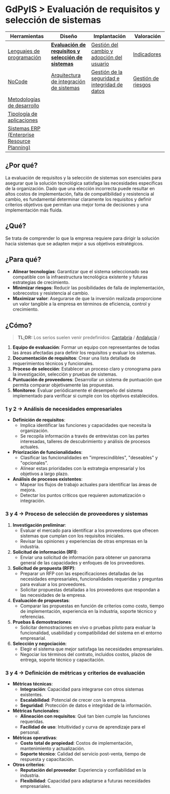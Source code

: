 # GdPyIS > Evaluación de requisitos y selección de sistemas

|Herramientas|Diseño|Implantación|Valoración|
|-|-|-|-|
|[Lenguajes de programación](lenguajesProgramacion.md)|[**Evaluación de requisitos y selección de sistemas**](requisitos.md)|[Gestión del cambio y adopción del usuario](gestionDelCambio.md)|[Indicadores](indicadores.md)|
|[NoCode](noCode.md)|[Arquitectura de integración de sistemas](arquitectura.md)|[Gestión de la seguridad e integridad de datos](gestionSeguridad.md)|[Gestión de riesgos](riesgos.md)|
|[Metodologías de desarrollo](metodologiasDesarrollo.md)
|[Tipología de aplicaciones](tipologia.md)
|[Sistemas ERP (Enterprise Resource Planning)](erp.md)

## ¿Por qué?

La evaluación de requisitos y la selección de sistemas son esenciales para asegurar que la solución tecnológica satisfaga las necesidades específicas de la organización. Dado que una elección incorrecta puede resultar en altos costos de implementación, falta de compatibilidad y resistencia al cambio, es fundamental determinar claramente los requisitos y definir criterios objetivos que permitan una mejor toma de decisiones y una implementación más fluida.

## ¿Qué?

Se trata de comprender lo que la empresa requiere para dirigir la solución hacia sistemas que se adapten mejor a sus objetivos estratégicos.

## ¿Para qué?

- **Alinear tecnologías**: Garantizar que el sistema seleccionado sea compatible con la infraestructura tecnológica existente y futuras estrategias de crecimiento.
- **Minimizar riesgos**: Reducir las posibilidades de falla de implementación, sobrecostos y resistencia al cambio.
- **Maximizar valor**: Asegurarse de que la inversión realizada proporcione un valor tangible a la empresa en términos de eficiencia, control y crecimiento.

## ¿Cómo?

> **TL;DR:** Los serios suelen venir predefinidos: [Cantabria](https://amap.cantabria.es/amap/bin/view/AMAP/Analisis) / [Andalucía](https://web.archive.org/web/20110501062537/http://www.juntadeandalucia.es/madeja) / 

1. **Equipo de evaluación**: Formar un equipo con representantes de todas las áreas afectadas para definir los requisitos y evaluar los sistemas.
2. **Documentación de requisitos**: Crear una lista detallada de requerimientos técnicos y funcionales.
3. **Proceso de selección**: Establecer un proceso claro y cronograma para la investigación, selección y pruebas de sistemas.
4. **Puntuación de proveedores**: Desarrollar un sistema de puntuación que permita comparar objetivamente las propuestas.
5. **Monitoreo**: Evaluar periódicamente el desempeño del sistema implementado para verificar si cumple con los objetivos establecidos.

### 1 y 2 -> Análisis de necesidades empresariales

- **Definición de requisitos**:  
  - Implica identificar las funciones y capacidades que necesita la organización.
  - Se recopila información a través de entrevistas con las partes interesadas, talleres de descubrimiento y análisis de procesos actuales.
- **Priorización de funcionalidades**:  
  - Clasificar las funcionalidades en "imprescindibles", "deseables" y "opcionales".
  - Alinear estas prioridades con la estrategia empresarial y los objetivos a largo plazo.
- **Análisis de procesos existentes**:  
  - Mapear los flujos de trabajo actuales para identificar las áreas de mejora.
  - Detectar los puntos críticos que requieren automatización o integración.

### 3 y 4 -> Proceso de selección de proveedores y sistemas

1. **Investigación preliminar**:  
   - Evaluar el mercado para identificar a los proveedores que ofrecen sistemas que cumplan con los requisitos iniciales.
   - Revisar las opiniones y experiencias de otras empresas en la industria.
2. **Solicitud de información (RFI)**:  
   - Enviar una solicitud de información para obtener un panorama general de las capacidades y enfoques de los proveedores.
3. **Solicitud de propuesta (RFP)**:  
   - Preparar un RFP con las especificaciones detalladas de las necesidades empresariales, funcionalidades requeridas y preguntas para evaluar a los proveedores.
   - Solicitar propuestas detalladas a los proveedores que respondan a las necesidades de la empresa.
4. **Evaluación de propuestas**:  
   - Comparar las propuestas en función de criterios como costo, tiempo de implementación, experiencia en la industria, soporte técnico y referencias.
5. **Pruebas & demostraciones**:  
   - Solicitar demostraciones en vivo o pruebas piloto para evaluar la funcionalidad, usabilidad y compatibilidad del sistema en el entorno empresarial.
6. **Selección y negociación**:  
   - Elegir el sistema que mejor satisfaga las necesidades empresariales.
   - Negociar los términos del contrato, incluidos costos, plazos de entrega, soporte técnico y capacitación.

### 3 y 4 -> Definición de métricas y criterios de evaluación

- **Métricas técnicas**:
  - **Integración**: Capacidad para integrarse con otros sistemas existentes.
  - **Escalabilidad**: Potencial de crecer con la empresa.
  - **Seguridad**: Protección de datos e integridad de la información.
- **Métricas funcionales**:
  - **Alineación con requisitos**: Qué tan bien cumple las funciones requeridas.
  - **Facilidad de uso**: Intuitividad y curva de aprendizaje para el personal.
- **Métricas operativas**:
  - **Costo total de propiedad**: Costos de implementación, mantenimiento y actualización.
  - **Soporte técnico**: Calidad del servicio post-venta, tiempo de respuesta y capacitación.
- **Otros criterios**:
  - **Reputación del proveedor**: Experiencia y confiabilidad en la industria.
  - **Flexibilidad**: Capacidad para adaptarse a futuras necesidades empresariales.
